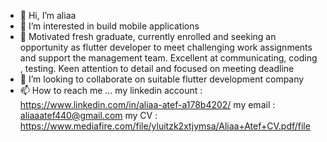 - 👋 Hi, I’m aliaa
- 👀 I’m interested in build mobile applications
- 🌱 Motivated fresh graduate, currently enrolled and seeking an opportunity as flutter developer to meet
challenging work assignments and support the management team. Excellent at communicating, coding ,
testing. Keen attention to detail and focused on meeting deadline
- 💞️ I’m looking to collaborate on suitable flutter development company
- 📫 How to reach me ...
my linkedin account : https://www.linkedin.com/in/aliaa-atef-a178b4202/
my email : aliaaatef440@gmail.com
my CV : https://www.mediafire.com/file/yluitzk2xtjymsa/Aliaa+Atef+CV.pdf/file
<!---
aliaa3atef/aliaa3atef is a ✨ special ✨ repository because its `README.md` (this file) appears on your GitHub profile.
You can click the Preview link to take a look at your changes.
--->

